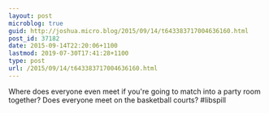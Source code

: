 ```yaml
---
layout: post
microblog: true
guid: http://joshua.micro.blog/2015/09/14/t643383717004636160.html
post_id: 37182
date: 2015-09-14T22:20:06+1100
lastmod: 2019-07-30T17:41:28+1100
type: post
url: /2015/09/14/t643383717004636160.html
---
```

Where does everyone even meet if you're going to match into a party room together? Does everyone meet on the basketball courts? #libspill
